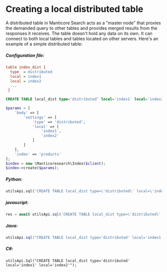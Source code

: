 # Creating a local distributed table

<!-- example local_dist -->

A distributed table in Manticore Search acts as a "master node" that proxies the demanded query to other tables and provides merged results from the responses it receives. The table doesn't hold any data on its own. It can connect to both local tables and tables located on other servers. Here's an example of a simple distributed table:

<!-- intro -->
##### Configuration file:

<!-- request Configuration file -->
```ini
table index_dist {
  type  = distributed
  local = index1
  local = index2
  ...
 }
```

<!-- request RT mode -->
```sql
CREATE TABLE local_dist type='distributed' local='index1' local='index2';
```


<!-- request PHP -->

```php
$params = [
    'body' => [
        'settings' => [
            'type' => 'distributed',
            'local' => [
                'index1',
                'index2'
            ]
        ]
    ],
    'index' => 'products'
];
$index = new \Manticoresearch\Index($client);
$index->create($params);
```
<!-- intro -->
##### Python:

<!-- request Python -->

```python
utilsApi.sql('CREATE TABLE local_dist type=\'distributed\' local=\'index1\' local=\'index2\'')
```
<!-- intro -->
##### javascript:

<!-- request javascript -->

```javascript
res = await utilsApi.sql('CREATE TABLE local_dist type=\'distributed\' local=\'index1\' local=\'index2\'');
```

<!-- intro -->
##### Java:
<!-- request Java -->
```java
utilsApi.sql("CREATE TABLE local_dist type='distributed' local='index1' local='index2'");
```

<!-- intro -->
##### C#:
<!-- request C# -->
```clike
utilsApi.Sql("CREATE TABLE local_dist type='distributed' local='index1' local='index2'");
```

<!-- end -->
<!-- proofread -->